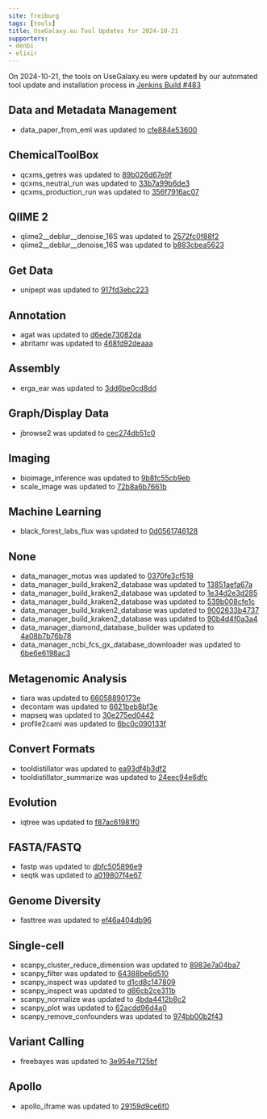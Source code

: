 ```yaml
---
site: freiburg
tags: [tools]
title: UseGalaxy.eu Tool Updates for 2024-10-21
supporters:
- denbi
- elixir
---
```


On 2024-10-21, the tools on UseGalaxy.eu were updated by our automated tool update and installation process in [Jenkins Build #483](https://build.galaxyproject.eu/job/usegalaxy-eu/job/install-tools/#483/)


## Data and Metadata Management

- data_paper_from_eml was updated to [cfe884e53600](https://toolshed.g2.bx.psu.edu/view/ecology/data_paper_from_eml/cfe884e53600)

## ChemicalToolBox

- qcxms_getres was updated to [89b026d67e9f](https://toolshed.g2.bx.psu.edu/view/recetox/qcxms_getres/89b026d67e9f)
- qcxms_neutral_run was updated to [33b7a99b6de3](https://toolshed.g2.bx.psu.edu/view/recetox/qcxms_neutral_run/33b7a99b6de3)
- qcxms_production_run was updated to [356f7916ac07](https://toolshed.g2.bx.psu.edu/view/recetox/qcxms_production_run/356f7916ac07)

## QIIME 2

- qiime2__deblur__denoise_16S was updated to [2572fc0f88f2](https://toolshed.g2.bx.psu.edu/view/q2d2/qiime2__deblur__denoise_16S/2572fc0f88f2)
- qiime2__deblur__denoise_16S was updated to [b883cbea5623](https://toolshed.g2.bx.psu.edu/view/q2d2/qiime2__deblur__denoise_16S/b883cbea5623)

## Get Data

- unipept was updated to [917fd3ebc223](https://toolshed.g2.bx.psu.edu/view/galaxyp/unipept/917fd3ebc223)

## Annotation

- agat was updated to [d6ede73082da](https://toolshed.g2.bx.psu.edu/view/bgruening/agat/d6ede73082da)
- abritamr was updated to [468fd92deaaa](https://toolshed.g2.bx.psu.edu/view/iuc/abritamr/468fd92deaaa)

## Assembly

- erga_ear was updated to [3dd6be0cd8dd](https://toolshed.g2.bx.psu.edu/view/bgruening/erga_ear/3dd6be0cd8dd)

## Graph/Display Data

- jbrowse2 was updated to [cec274db51c0](https://toolshed.g2.bx.psu.edu/view/fubar/jbrowse2/cec274db51c0)

## Imaging

- bioimage_inference was updated to [9b8fc55cb9eb](https://toolshed.g2.bx.psu.edu/view/bgruening/bioimage_inference/9b8fc55cb9eb)
- scale_image was updated to [72b8a6b7661b](https://toolshed.g2.bx.psu.edu/view/imgteam/scale_image/72b8a6b7661b)

## Machine Learning

- black_forest_labs_flux was updated to [0d0561746128](https://toolshed.g2.bx.psu.edu/view/bgruening/black_forest_labs_flux/0d0561746128)

## None

- data_manager_motus was updated to [0370fe3cf518](https://toolshed.g2.bx.psu.edu/view/bgruening/data_manager_motus/0370fe3cf518)
- data_manager_build_kraken2_database was updated to [13851aefa67a](https://toolshed.g2.bx.psu.edu/view/iuc/data_manager_build_kraken2_database/13851aefa67a)
- data_manager_build_kraken2_database was updated to [1e34d2e3d285](https://toolshed.g2.bx.psu.edu/view/iuc/data_manager_build_kraken2_database/1e34d2e3d285)
- data_manager_build_kraken2_database was updated to [539b008cfe1c](https://toolshed.g2.bx.psu.edu/view/iuc/data_manager_build_kraken2_database/539b008cfe1c)
- data_manager_build_kraken2_database was updated to [9002633b4737](https://toolshed.g2.bx.psu.edu/view/iuc/data_manager_build_kraken2_database/9002633b4737)
- data_manager_build_kraken2_database was updated to [90b4d4f0a3a4](https://toolshed.g2.bx.psu.edu/view/iuc/data_manager_build_kraken2_database/90b4d4f0a3a4)
- data_manager_diamond_database_builder was updated to [4a08b7b76b78](https://toolshed.g2.bx.psu.edu/view/iuc/data_manager_diamond_database_builder/4a08b7b76b78)
- data_manager_ncbi_fcs_gx_database_downloader was updated to [6be6e6198ac3](https://toolshed.g2.bx.psu.edu/view/iuc/data_manager_ncbi_fcs_gx_database_downloader/6be6e6198ac3)

## Metagenomic Analysis

- tiara was updated to [66058890173e](https://toolshed.g2.bx.psu.edu/view/bgruening/tiara/66058890173e)
- decontam was updated to [6621beb8bf3e](https://toolshed.g2.bx.psu.edu/view/iuc/decontam/6621beb8bf3e)
- mapseq was updated to [30e275ed0442](https://toolshed.g2.bx.psu.edu/view/iuc/mapseq/30e275ed0442)
- profile2cami was updated to [6bc0c090133f](https://toolshed.g2.bx.psu.edu/view/iuc/profile2cami/6bc0c090133f)

## Convert Formats

- tooldistillator was updated to [ea93df4b3df2](https://toolshed.g2.bx.psu.edu/view/iuc/tooldistillator/ea93df4b3df2)
- tooldistillator_summarize was updated to [24eec94e6dfc](https://toolshed.g2.bx.psu.edu/view/iuc/tooldistillator_summarize/24eec94e6dfc)

## Evolution

- iqtree was updated to [f87ac61981f0](https://toolshed.g2.bx.psu.edu/view/iuc/iqtree/f87ac61981f0)

## FASTA/FASTQ

- fastp was updated to [dbfc505896e9](https://toolshed.g2.bx.psu.edu/view/iuc/fastp/dbfc505896e9)
- seqtk was updated to [a019807f4e67](https://toolshed.g2.bx.psu.edu/view/iuc/seqtk/a019807f4e67)

## Genome Diversity

- fasttree was updated to [ef46a404db96](https://toolshed.g2.bx.psu.edu/view/iuc/fasttree/ef46a404db96)

## Single-cell

- scanpy_cluster_reduce_dimension was updated to [8983e7a04ba7](https://toolshed.g2.bx.psu.edu/view/iuc/scanpy_cluster_reduce_dimension/8983e7a04ba7)
- scanpy_filter was updated to [64388be6d510](https://toolshed.g2.bx.psu.edu/view/iuc/scanpy_filter/64388be6d510)
- scanpy_inspect was updated to [d1cd8c147809](https://toolshed.g2.bx.psu.edu/view/iuc/scanpy_inspect/d1cd8c147809)
- scanpy_inspect was updated to [d86cb2ce311b](https://toolshed.g2.bx.psu.edu/view/iuc/scanpy_inspect/d86cb2ce311b)
- scanpy_normalize was updated to [4bda4412b8c2](https://toolshed.g2.bx.psu.edu/view/iuc/scanpy_normalize/4bda4412b8c2)
- scanpy_plot was updated to [62acdd96d4a0](https://toolshed.g2.bx.psu.edu/view/iuc/scanpy_plot/62acdd96d4a0)
- scanpy_remove_confounders was updated to [974bb00b2f43](https://toolshed.g2.bx.psu.edu/view/iuc/scanpy_remove_confounders/974bb00b2f43)

## Variant Calling

- freebayes was updated to [3e954e7125bf](https://toolshed.g2.bx.psu.edu/view/devteam/freebayes/3e954e7125bf)

## Apollo

- apollo_iframe was updated to [29159d9ce6f0](https://toolshed.g2.bx.psu.edu/view/gga/apollo_iframe/29159d9ce6f0)

